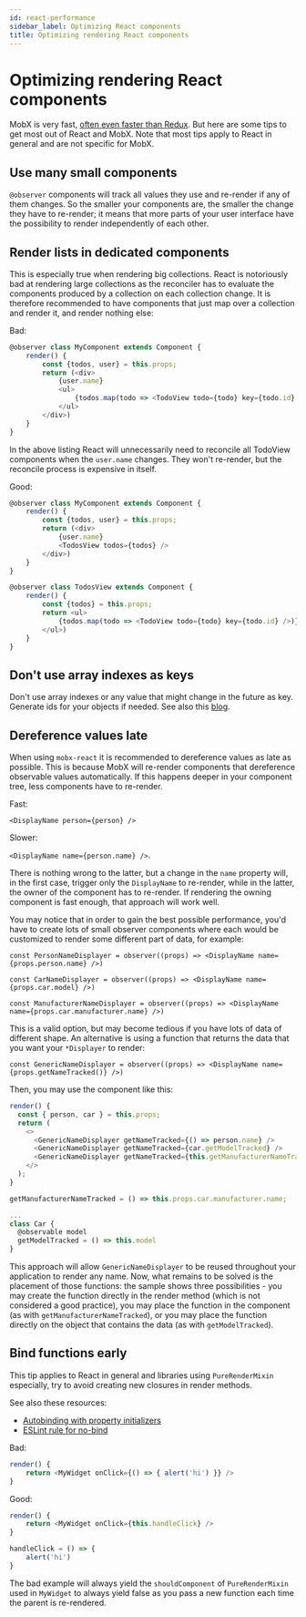 ```yaml
---
id: react-performance
sidebar_label: Optimizing React components
title: Optimizing rendering React components
---
```


<div id='codefund' style='float:right'></div>

# Optimizing rendering React components

MobX is very fast, [often even faster than Redux](https://twitter.com/mweststrate/status/718444275239882753). But here are some tips to get most out of React and MobX. Note that most tips apply to React in general and are not specific for MobX.

## Use many small components

`@observer` components will track all values they use and re-render if any of them changes.
So the smaller your components are, the smaller the change they have to re-render; it means that more parts of your user interface have the possibility to render independently of each other.

## Render lists in dedicated components

This is especially true when rendering big collections.
React is notoriously bad at rendering large collections as the reconciler has to evaluate the components produced by a collection on each collection change.
It is therefore recommended to have components that just map over a collection and render it, and render nothing else:

Bad:

```javascript
@observer class MyComponent extends Component {
    render() {
        const {todos, user} = this.props;
        return (<div>
            {user.name}
            <ul>
                {todos.map(todo => <TodoView todo={todo} key={todo.id} />)}
            </ul>
        </div>)
    }
}
```

In the above listing React will unnecessarily need to reconcile all TodoView components when the `user.name` changes. They won't re-render, but the reconcile process is expensive in itself.

Good:

```javascript
@observer class MyComponent extends Component {
    render() {
        const {todos, user} = this.props;
        return (<div>
            {user.name}
            <TodosView todos={todos} />
        </div>)
    }
}

@observer class TodosView extends Component {
    render() {
        const {todos} = this.props;
        return <ul>
            {todos.map(todo => <TodoView todo={todo} key={todo.id} />)}
        </ul>)
    }
}
```

## Don't use array indexes as keys

Don't use array indexes or any value that might change in the future as key. Generate ids for your objects if needed.
See also this [blog](https://medium.com/@robinpokorny/index-as-a-key-is-an-anti-pattern-e0349aece318).

## Dereference values late

When using `mobx-react` it is recommended to dereference values as late as possible.
This is because MobX will re-render components that dereference observable values automatically.
If this happens deeper in your component tree, less components have to re-render.

Fast:

`<DisplayName person={person} />`

Slower:

`<DisplayName name={person.name} />`.

There is nothing wrong to the latter, but a change in the `name` property will, in the first case, trigger only the `DisplayName` to re-render, while in the latter, the owner of the component has to re-render. If rendering the owning component is fast enough, that approach will work well.

You may notice that in order to gain the best possible performance, you'd have to create lots of small observer components where each would be customized to render some different part of data, for example:

`const PersonNameDisplayer = observer((props) => <DisplayName name={props.person.name} />)`

`const CarNameDisplayer = observer((props) => <DisplayName name={props.car.model} />)`

`const ManufacturerNameDisplayer = observer((props) => <DisplayName name={props.car.manufacturer.name} />)`

This is a valid option, but may become tedious if you have lots of data of different shape. An alternative is using a function that returns the data that you want your `*Displayer` to render:

`const GenericNameDisplayer = observer((props) => <DisplayName name={props.getNameTracked()} />)`

Then, you may use the component like this:

```javascript
render() {
  const { person, car } = this.props;
  return (
    <>
      <GenericNameDisplayer getNameTracked={() => person.name} />
      <GenericNameDisplayer getNameTracked={car.getModelTracked} />
      <GenericNameDisplayer getNameTracked={this.getManufacturerNameTracked} />
    </>
  );
}

getManufacturerNameTracked = () => this.props.car.manufacturer.name;

...
class Car {
  @observable model
  getModelTracked = () => this.model
}
```

This approach will allow `GenericNameDisplayer` to be reused throughout your application to render any name. Now, what remains to be solved is the placement of those functions: the sample shows three possibilities - you may create the function directly in the render method (which is not considered a good practice), you may place the function in the component (as with `getManufacturerNameTracked`), or you may place the function directly on the object that contains the data (as with `getModelTracked`).

## Bind functions early

This tip applies to React in general and libraries using `PureRenderMixin` especially, try to avoid creating new closures in render methods.

See also these resources:
* [Autobinding with property initializers](https://facebook.github.io/react/blog/2015/01/27/react-v0.13.0-beta-1.html#autobinding)
* [ESLint rule for no-bind](https://github.com/yannickcr/eslint-plugin-react/blob/master/docs/rules/jsx-no-bind.md)


Bad:

```javascript
render() {
    return <MyWidget onClick={() => { alert('hi') }} />
}
```

Good:

```javascript
render() {
    return <MyWidget onClick={this.handleClick} />
}

handleClick = () => {
    alert('hi')
}
```

The bad example will always yield the `shouldComponent` of `PureRenderMixin` used in `MyWidget` to always yield false as you pass a new function each time the parent is re-rendered.
